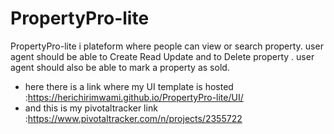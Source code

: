 # PropertyPro-lite
PropertyPro-lite i  plateform where people can view or search property.
user agent should be able to Create Read Update and to Delete property .
user agent should also be able to mark a property as sold.
- here there is a link where  my UI template is hosted :https://herichirimwami.github.io/PropertyPro-lite/UI/
- and this is my pivotaltracker link :https://www.pivotaltracker.com/n/projects/2355722

